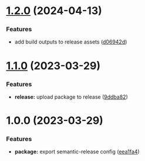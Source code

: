 # [1.2.0](https://github.com/brycked/semantic-release-config/compare/v1.1.0...v1.2.0) (2024-04-13)


### Features

* add build outputs to release assets ([d06942d](https://github.com/brycked/semantic-release-config/commit/d06942d5f6f6e80ed2accd6e68ccdac0921ddbae))

# [1.1.0](https://github.com/brycked/semantic-release-config/compare/v1.0.0...v1.1.0) (2023-03-29)

### Features

- **release:** upload package to release
  ([9ddba82](https://github.com/brycked/semantic-release-config/commit/9ddba822ef92b6cb89dff272597bf6b4deb5d3ba))

# 1.0.0 (2023-03-29)

### Features

- **package:** export semantic-release config
  ([eea1fa4](https://github.com/brycked/semantic-release-config/commit/eea1fa4eb41e3e5bce7d30bb93f5ca3fb8300b45))
